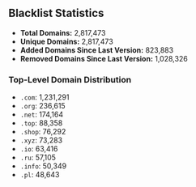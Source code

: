 ## Blacklist Statistics

- **Total Domains:** 2,817,473
- **Unique Domains:** 2,817,473
- **Added Domains Since Last Version:** 823,883
- **Removed Domains Since Last Version:** 1,028,326

### Top-Level Domain Distribution

-  `.com`: 1,231,291
-  `.org`: 236,615
-  `.net`: 174,164
-  `.top`: 88,358
-  `.shop`: 76,292
-  `.xyz`: 73,283
-  `.io`: 63,416
-  `.ru`: 57,105
-  `.info`: 50,349
-  `.pl`: 48,643
